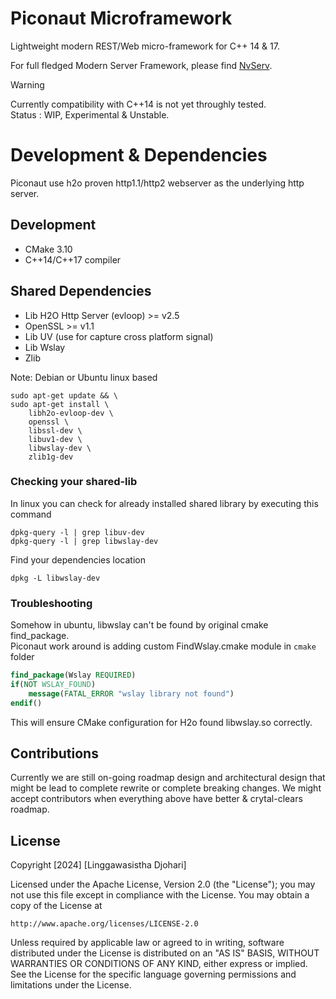 # Piconaut Microframework
Lightweight modern REST/Web micro-framework for C++ 14 &amp; 17.

For full fledged Modern Server Framework, please find [NvServ](https://github.com/lwdjohari/nvserv).

> [!WARNING]
> Currently compatibility with C++14 is not yet throughly tested.<br/>
> Status : WIP, Experimental & Unstable.  

# Development & Dependencies

Piconaut use h2o proven http1.1/http2 webserver as the underlying http server.

## Development
- CMake 3.10
- C++14/C++17 compiler

## Shared Dependencies
- Lib H2O Http Server (evloop) >= v2.5
- OpenSSL >= v1.1
- Lib UV (use for capture cross platform signal)
- Lib Wslay
- Zlib

Note: Debian or Ubuntu linux based
```shell
sudo apt-get update && \
sudo apt-get install \
    libh2o-evloop-dev \
    openssl \
    libssl-dev \
    libuv1-dev \
    libwslay-dev \
    zlib1g-dev
```

### Checking your shared-lib
In linux you can check for already installed shared library by executing this command
```shell
dpkg-query -l | grep libuv-dev
dpkg-query -l | grep libwslay-dev
```
Find your dependencies location
```shell
dpkg -L libwslay-dev
```

### Troubleshooting

Somehow in ubuntu, libwslay can't be found by original cmake find_package.<br/>
Piconaut work around is adding custom FindWslay.cmake module in ```cmake``` folder

```cmake
find_package(Wslay REQUIRED)
if(NOT WSLAY_FOUND)
    message(FATAL_ERROR "wslay library not found")
endif()
```

This will ensure CMake configuration for H2o found libwslay.so correctly.



## Contributions

Currently we are still on-going roadmap design and architectural design that might be lead to complete rewrite or complete breaking changes.
We might accept contributors when everything above have better & crytal-clears roadmap.

## License

Copyright [2024] [Linggawasistha Djohari]

Licensed under the Apache License, Version 2.0 (the "License");
you may not use this file except in compliance with the License.
You may obtain a copy of the License at

    http://www.apache.org/licenses/LICENSE-2.0

Unless required by applicable law or agreed to in writing, software
distributed under the License is distributed on an "AS IS" BASIS,
WITHOUT WARRANTIES OR CONDITIONS OF ANY KIND, either express or implied.
See the License for the specific language governing permissions and
limitations under the License.

